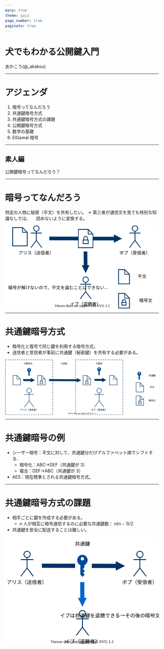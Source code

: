 ```yaml
---
marp: true
theme: gaia
page_number: true
paginate: true
---
```


<style>
img[alt~="center"] {
  display: block;
  margin: 0 auto;
}
</style>

<!--
_class: lead
-->

# 犬でもわかる公開鍵入門

あかこう(@\_akakou)

---

# アジェンダ

<!--
_class: invert
-->

1. 暗号ってなんだろう
2. 共通鍵暗号方式
3. 共通鍵暗号方式の課題
4. 公開鍵暗号方式
5. 数学の基礎
6. ElGamal 暗号

---

<!--
_class: lead

-->

## 素人編

公開鍵暗号ってなんだろう？

---

# 暗号ってなんだろう

特定の人物に秘密（平文）を共有したい。
→ 第三者が通信文を見ても特別な知識なしでは、
　読めないように変換する。

![w:600px center](./img/1-crypto.svg)

---

# 共通鍵暗号方式

- 暗号化と復号で同じ鍵を利用する暗号方式。
- 送信者と受信者が事前に共通鍵（秘密鍵）を共有する必要がある。

![w:950px center](./img/2-comkey.svg)

---

# 共通鍵暗号の例

- シーザー暗号：平文に対して、共通鍵分だけアルファベット順でシフトする．
  - 暗号化：ABC→DEF（共通鍵が 3）
  - 複合：DEF→ABC（共通鍵が 3）
- AES：現在標準とされる共通鍵暗号方式。

---

# 共通鍵暗号方式の課題

- 相手ごとに鍵を作成する必要がある。
  - $n$ 人が相互に暗号通信するのに必要な共通鍵数： $n(n-1)/2$
- 共通鍵を安全に配送することは難しい。

![w:430px center](./img/4-leak-comkey.svg)
